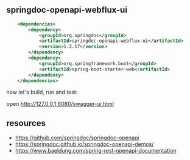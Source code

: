 ## springdoc-openapi-webflux-ui

```xml
    <dependencies>
        <dependency>
            <groupId>org.springdoc</groupId>
            <artifactId>springdoc-openapi-webflux-ui</artifactId>
            <version>1.2.17</version>
        </dependency>
        <dependency>
            <groupId>org.springframework.boot</groupId>
            <artifactId>spring-boot-starter-web</artifactId>
        </dependency>
    </dependencies>
```

now let's build, run and test:

open http://127.0.0.1:8080/swagger-ui.html

## resources

* https://github.com/springdoc/springdoc-openapi
* https://springdoc.github.io/springdoc-openapi-demos/
* https://www.baeldung.com/spring-rest-openapi-documentation
